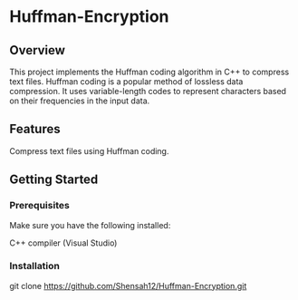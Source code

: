 # Huffman-Encryption
## Overview
This project implements the Huffman coding algorithm in C++ to compress text files. Huffman coding is a popular method of lossless data compression. It uses variable-length codes to represent characters based on their frequencies in the input data.

## Features
Compress text files using Huffman coding.

## Getting Started
### Prerequisites
Make sure you have the following installed:

C++ compiler (Visual Studio)
### Installation

git clone https://github.com/Shensah12/Huffman-Encryption.git

